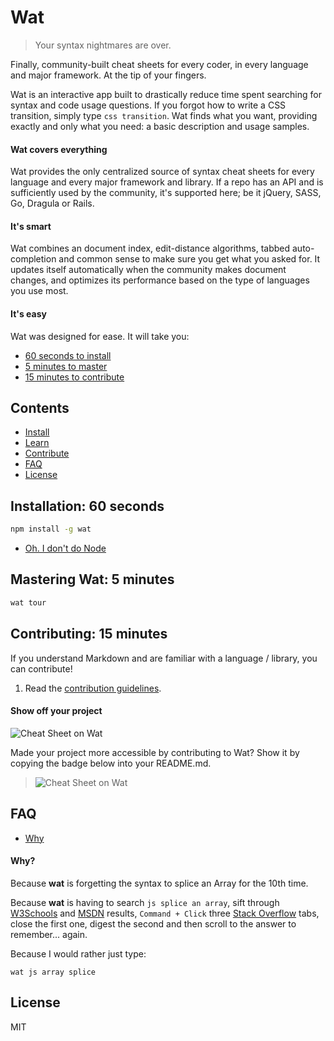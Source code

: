 # Wat

> Your syntax nightmares are over.

Finally, community-built cheat sheets for every coder, in every language and major framework. At the tip of your fingers.

Wat is an interactive app built to drastically reduce time spent searching for syntax and code usage questions. If you forgot how to write a CSS transition, simply type `css transition`. Wat finds what you want, providing exactly and only what you need: a basic description and usage samples.

#### Wat covers everything

Wat provides the only centralized source of syntax cheat sheets for every language and every major framework and library. If a repo has an API and is sufficiently used by the community, it's supported here; be it jQuery, SASS, Go, Dragula or Rails.

#### It's smart

Wat combines an document index, edit-distance algorithms, tabbed auto-completion and common sense to make sure you get what you asked for. It updates itself automatically when the community makes document changes, and optimizes its performance based on the type of languages you use most.

#### It's easy

Wat was designed for ease. It will take you:

- [60 seconds to install]()
- [5 minutes to master]()
- [15 minutes to contribute]()

## Contents

- [Install]()
- [Learn]()
- [Contribute]()
- [FAQ]()
- [License]()

## Installation: 60 seconds

```bash
npm install -g wat
```
- [Oh. I don't do Node](#)

## Mastering Wat: 5 minutes

```bash
wat tour
```

## Contributing: 15 minutes

If you understand Markdown and are familiar with a language / library, you can contribute!

1. Read the [contribution guidelines]().

#### Show off your project

![Cheat Sheet on Wat](https://img.shields.io/badge/wat-cheat%20sheeted-4395D3.svg)

Made your project more accessible by contributing to Wat? Show it by copying the badge below into your README.md.

> ![Cheat Sheet on Wat](https://img.shields.io/badge/wat-cheat%20sheeted-4395D3.svg)

## FAQ

- [Why](#why)

#### Why?

Because **wat** is forgetting the syntax to splice an Array for the 10th time.

Because **wat** is having to search `js splice an array`, sift through [W3Schools](http://www.w3fools.com/) and [MSDN](https://msdn.microsoft.com/en-US/) results, `Command + Click` three [Stack Overflow](http://stackoverflow.com/) tabs, close the first one, digest the second and then scroll to the answer to remember... again.

Because I would rather just type:

`wat js array splice`

## License

MIT
